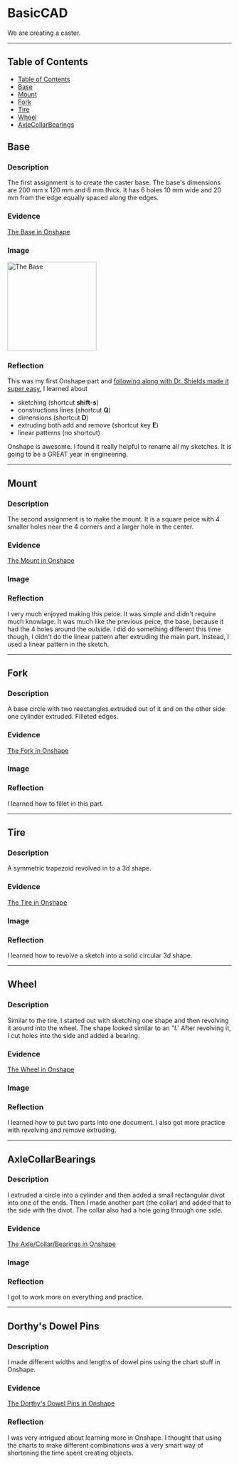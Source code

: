 # BasicCAD

We are creating a caster.

---
## Table of Contents
* [Table of Contents](#Table-of-Contents)
* [Base](#Base)
* [Mount](#Mount)
* [Fork](#Fork)
* [Tire](#Tire)
* [Wheel](#Wheel)
* [AxleCollarBearings](#AxleCollarBearings)

## Base

### Description

The first assignment is to create the caster base.  The base's dimensions are 200 mm x 120 mm and 8 mm thick.  It has 6 holes 10 mm wide and 20 mm from the edge equally spaced along the edges.

### Evidence
[The Base in Onshape](https://cvilleschools.onshape.com/documents/0d70f655203ca304cb3c5b7d/w/f55603f962f6fc74f5548a68/e/41d730c570a8d75fce9f51b6)

### Image

<img src="https://github.com/OneCHSEngr/BasicCAD/blob/master/images/Base.jpg?raw=true" alt="The Base" width="200">

### Reflection

This was my first Onshape part and [following along with Dr. Shields made it super easy.](https://www.youtube.com/watch?v=93BFUD-HAG8&feature=emb_title&scrlybrkr=5670f0b4)  I learned about 
* sketching (shortcut **shift-s**)
* constructions lines (shortcut **Q**)
* dimensions (shortcut **D**)
* extruding both add and remove (shortcut key **E**)
* linear patterns (no shortcut)

Onshape is awesome.  I found it really helpful to rename all my sketches.  It is going to be a GREAT year in engineering.

---


## Mount

### Description

The second assignment is to make the mount. It is a square peice with 4 smaller holes near the 4 corners and a larger hole in the center.

### Evidence

[The Mount in Onshape](https://cad.onshape.com/documents/0f64acd659b6f144b8401d34/w/8ddf26f38822830b90c63ec8/e/58d05c1f88ff7eb902ea2dcc)

### Image



### Reflection

I very much enjoyed making this peice. It was simple and didn't require much knowlage. It was much like the previous peice, the base, because it had the 4 holes around the outside. I did do something different this time though, I didn't do the linear pattern after extruding the main part. Instead, I used a linear pattern in the sketch.

---


## Fork

### Description

A base circle with two reectangles extruded out of it and on the other side one cylinder extruded. Filleted edges.

### Evidence

[The Fork in Onshape](https://cad.onshape.com/documents/e2135307d73952fcf7ad0bdd/w/107b47cd6a7cb28dcafceef6/e/8f92bf454d3878bb6e0c97c8)

### Image

### Reflection

I learned how to fillet in this part.

---


## Tire

### Description

A symmetric trapezoid revolved in to a 3d shape.

### Evidence

[The Tire in Onshape](https://cad.onshape.com/documents/42cc059c0af575ec245c3ade/w/e07ac3e1d3171ce249043c0e/e/78eccdfa95e7abde0b3d4880)

### Image

### Reflection

I learned how to revolve a sketch into a solid circular 3d shape.

---


## Wheel

### Description

Similar to the tire, I started out with sketching one shape and then revolving it around into the wheel. The shape looked similar to an "I.' After revolving it, I cut holes into the side and added a bearing.

### Evidence

[The Wheel in Onshape](https://cad.onshape.com/documents/ce403b6333b464c5854d3454/w/20a942f6a05a0be872aa5dc2/e/4608a7c5cfb338e1da83d3ba)

### Image

### Reflection

I learned how to put two parts into one document. I also got more practice with revolving and remove extruding.

---


## AxleCollarBearings

### Description

I extruded a circle into a cylinder and then added a small rectangular divot into one of the ends. Then I made another part (the collar) and added that to the side with the divot. The collar also had a hole going through one side.

### Evidence

[The Axle/Collar/Bearings in Onshape](https://cad.onshape.com/documents/1b17bfcd9bbcebd8be2ae8d8/w/36eea3232a8a6b9b38aba88b/e/6474f39e006531d639bb57e7)

### Image

### Reflection

I got to work more on everything and practice.

---

## Dorthy's Dowel Pins

### Description

I made different widths and lengths of dowel pins using the chart stuff in Onshape.

### Evidence

[The Dorthy's Dowel Pins in Onshape](https://cvilleschools.onshape.com/documents/489abc522604910137bdac21/w/f02e7ecee5dd9fb1dc2737f0/e/4175451c12ee256d8cf99d1a)

### Reflection

I was very intrigued about learning more in Onshape. I thought that using the charts to make different combinations was a very smart way of shortening the time spent creating objects.
